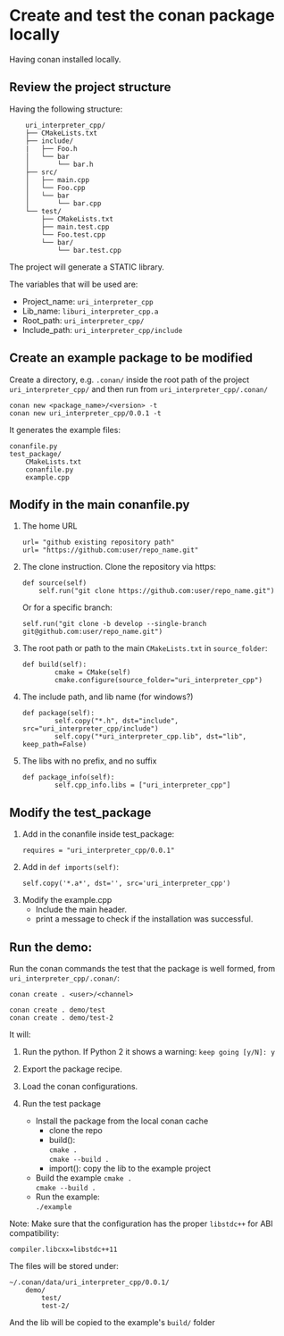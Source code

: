 # Create and test the conan package locally

Having conan installed locally.

## Review the project structure

Having the following structure:

```shell script
    uri_interpreter_cpp/
    ├── CMakeLists.txt
    ├── include/
    |   ├── Foo.h
    │   └── bar
    │       └── bar.h
    ├── src/
    │   ├── main.cpp
    │   └── Foo.cpp
    │   └── bar
    │       └── bar.cpp
    └── test/
        ├── CMakeLists.txt
        ├── main.test.cpp
        └── Foo.test.cpp
        └── bar/
            └── bar.test.cpp
```

The project will generate a STATIC library.

The variables that will be used are:
- Project_name: `uri_interpreter_cpp`
- Lib_name: `liburi_interpreter_cpp.a`
- Root_path: `uri_interpreter_cpp/`
- Include_path: `uri_interpreter_cpp/include`  

## Create an example package to be modified

Create a directory, e.g. `.conan/` inside the root path of the project `uri_interpreter_cpp/`
and then run from `uri_interpreter_cpp/.conan/`

    conan new <package_name>/<version> -t
    conan new uri_interpreter_cpp/0.0.1 -t

It generates the example files:

    conanfile.py
    test_package/
        CMakeLists.txt
        conanfile.py
        example.cpp

## Modify in the main conanfile.py

1. The home URL
    ```
    url= "github existing repository path"  
    url= "https://github.com:user/repo_name.git"
    ```

2. The clone instruction. Clone the repository via https:
    ```
    def source(self)
        self.run("git clone https://github.com:user/repo_name.git")
    ```

    Or for a specific branch:
    ```
    self.run("git clone -b develop --single-branch git@github.com:user/repo_name.git")
    ```

3. The root path or path to the main `CMakeLists.txt` in `source_folder`:
    ```
    def build(self):
            cmake = CMake(self)
            cmake.configure(source_folder="uri_interpreter_cpp")
   ```

4. The include path, and lib name (for windows?)
    ```
    def package(self):
            self.copy("*.h", dst="include", src="uri_interpreter_cpp/include")
            self.copy("*uri_interpreter_cpp.lib", dst="lib", keep_path=False)
    ```

5. The libs with no prefix, and no suffix
    ```
    def package_info(self):
            self.cpp_info.libs = ["uri_interpreter_cpp"]
    ```

## Modify the test_package

1. Add in the conanfile inside test_package:
    ```
    requires = "uri_interpreter_cpp/0.0.1"
    ```
2. Add in `def imports(self)`:
    ```
    self.copy('*.a*', dst='', src='uri_interpreter_cpp')
    ```
3. Modify the example.cpp
    - Include the main header.
    - print a message to check if the installation was successful.

## Run the demo: 

Run the conan commands the test that the package is well formed, from `uri_interpreter_cpp/.conan/`: 

    conan create . <user>/<channel>

    conan create . demo/test
    conan create . demo/test-2

It will:

1. Run the python. If Python 2 it shows a warning: `keep going [y/N]: y`

2. Export the package recipe.
3. Load the conan configurations.
4. Run the test package
    - Install the package from the local conan cache
        - clone the repo
        - build():  
            `cmake .`  
            `cmake --build .`  
        - import(): copy the lib to the example project  
    - Build the example
        `cmake .`  
        `cmake --build .`  
    - Run the example:  
        `./example`

Note: Make sure that the configuration has the proper `libstdc++` for ABI compatibility:

    compiler.libcxx=libstdc++11

The files will be stored under:

    ~/.conan/data/uri_interpreter_cpp/0.0.1/
        demo/
            test/
            test-2/

And the lib will be copied to the example's `build/` folder


